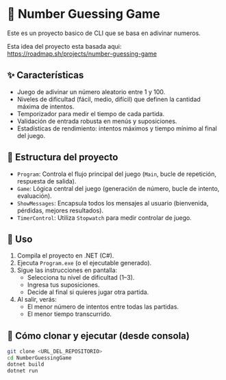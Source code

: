 # 🎯 Number Guessing Game

Este es un proyecto basico de CLI que se basa en adivinar numeros.

Esta idea del proyecto esta basada aqui: https://roadmap.sh/projects/number-guessing-game 


## ✨ Características

- Juego de adivinar un número aleatorio entre 1 y 100.
- Niveles de dificultad (fácil, medio, difícil) que definen la cantidad máxima de intentos.
- Temporizador para medir el tiempo de cada partida.
- Validación de entrada robusta en menús y suposiciones.
- Estadísticas de rendimiento: intentos máximos y tiempo mínimo al final del juego.


## 🧩 Estructura del proyecto

- `Program`: Controla el flujo principal del juego (`Main`, bucle de repetición, respuesta de salida).
- `Game`: Lógica central del juego (generación de número, bucle de intento, evaluación).
- `ShowMessages`: Encapsula todos los mensajes al usuario (bienvenida, pérdidas, mejores resultados).
- `TimerControl`: Utiliza `Stopwatch` para medir controlar de juego.

## 🚀 Uso

1. Compila el proyecto en .NET (C#).
2. Ejecuta `Program.exe` (o el ejecutable generado).
3. Sigue las instrucciones en pantalla:
   - Selecciona tu nivel de dificultad (1–3).
   - Ingresa tus suposiciones.
   - Decide al final si quieres jugar otra partida.
4. Al salir, verás:
   - El menor número de intentos entre todas las partidas.
   - El menor tiempo transcurrido.


## 📁 Cómo clonar y ejecutar (desde consola)

```bash
git clone <URL_DEL_REPOSITORIO>
cd NumberGuessingGame
dotnet build
dotnet run

